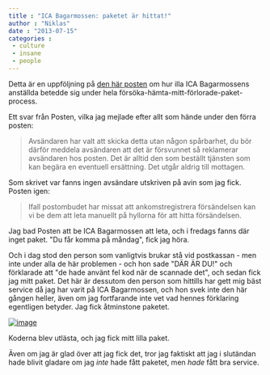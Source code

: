 ```yaml
---
title : "ICA Bagarmossen: paketet är hittat!"
author : "Niklas"
date : "2013-07-15"
categories : 
 - culture
 - insane
 - people
---
```


Detta är en uppföljning på [den här posten](https://niklasblog.com/?p=13605) om hur illa ICA Bagarmossens anställda betedde sig under hela försöka-hämta-mitt-förlorade-paket-process.

Ett svar från Posten, vilka jag mejlade efter allt som hände under den förra posten:

> Avsändaren har valt att skicka detta utan någon spårbarhet, du bör därför meddela avsändaren att det är försvunnet så reklamerar avsändaren hos posten. Det är alltid den som beställt tjänsten som kan begära en eventuell ersättning. Det utgår aldrig till mottagen.

Som skrivet var fanns ingen avsändare utskriven på avin som jag fick. Posten igen:

> Ifall postombudet har missat att ankomstregistrera försändelsen kan vi be dem att leta manuellt på hyllorna för att hitta försändelsen.

Jag bad Posten att be ICA Bagarmossen att leta, och i fredags fanns där inget paket. "Du får komma på måndag", fick jag höra.

Och i dag stod den person som vanligtvis brukar stå vid postkassan - men inte under alla de här problemen - och hon sade "DÄR ÄR DU!" och förklarade att "de hade använt fel kod när de scannade det", och sedan fick jag mitt paket. Det här är dessutom den person som hittills har gett mig bäst service då jag har varit på ICA Bagarmossen, och hon svek inte den här gången heller, även om jag fortfarande inte vet vad hennes förklaring egentligen betyder. Jag fick åtminstone paketet.

[![image](https://niklasblog.com/wp-content/wpid-CameraZOOM-20130715204452073.jpg "CameraZOOM-20130715204452073.jpg")](https://niklasblog.com/wp-content/wpid-CameraZOOM-20130715204452073.jpg)

Koderna blev utlästa, och jag fick mitt lilla paket.

Även om jag är glad över att jag fick det, tror jag faktiskt att jag i slutändan hade blivit gladare om jag _inte_ hade fått paketet, men _hade_ fått bra service.
